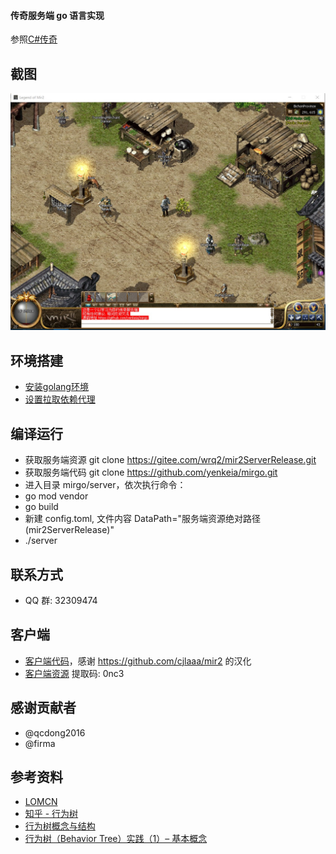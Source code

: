 #### 传奇服务端 go 语言实现
参照[C#传奇](https://github.com/Suprcode/mir2)

截图
--------------------
![image](./img/img1.jpg)

环境搭建
--------------------
  * [安装golang环境](http://docscn.studygolang.com/doc/install)
  * [设置拉取依赖代理](https://goproxy.io/zh/)

编译运行
--------------------
  * 获取服务端资源 git clone https://gitee.com/wrq2/mir2ServerRelease.git
  * 获取服务端代码 git clone https://github.com/yenkeia/mirgo.git
  * 进入目录 mirgo/server，依次执行命令：
  * go mod vendor 
  * go build 
  * 新建 config.toml, 文件内容 DataPath="服务端资源绝对路径(mir2ServerRelease)"
  * ./server
  
联系方式
--------------------
  * QQ 群: 32309474

客户端
--------------------
  * [客户端代码](https://gitee.com/wrq2/mir2.git)，感谢 https://github.com/cjlaaa/mir2 的汉化
  * [客户端资源](https://pan.baidu.com/s/1ELI8pO278v9JRyt6lS-A8Q) 提取码: 0nc3

感谢贡献者
--------------------
  * @qcdong2016 
  * @firma

参考资料
--------------------
- [LOMCN](https://www.lomcn.org/forum/)
- [知乎 - 行为树](https://www.zhihu.com/search?type=content&q=%E8%A1%8C%E4%B8%BA%E6%A0%91)
- [行为树概念与结构](https://zhuanlan.zhihu.com/p/92298402)
- [行为树（Behavior Tree）实践（1）– 基本概念](http://www.aisharing.com/archives/90)